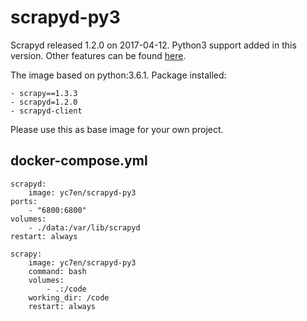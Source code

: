 scrapyd-py3
==========================

Scrapyd released 1.2.0 on 2017-04-12. Python3 support added in this version. Other features can be found [here](http://scrapyd.readthedocs.io/en/latest/news.html).

The image based on python:3.6.1. Package installed:
	
	- scrapy==1.3.3
	- scrapyd=1.2.0
	- scrapyd-client 

Please use this as base image for your own project.

docker-compose.yml
---------------------------

	scrapyd:
  		image: yc7en/scrapyd-py3
  	ports:
    	- "6800:6800"
  	volumes:
    	- ./data:/var/lib/scrapyd
  	restart: always

	scrapy:
	  	image: yc7en/scrapyd-py3
	  	command: bash
	  	volumes:
	    	- .:/code
	  	working_dir: /code
	  	restart: always


